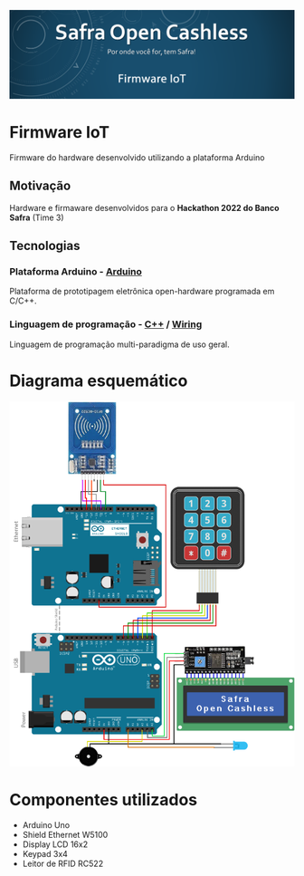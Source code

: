 ![LOGO](https://github.com/Safra-Open-Cashess/firmware-iot/blob/main/assets/github-firmware-iot.png?raw=true)

# Firmware IoT
Firmware do hardware desenvolvido utilizando a plataforma Arduino

## Motivação
Hardware e firmaware desenvolvidos para o **Hackathon 2022 do Banco Safra** (Time 3)

## Tecnologias

### Plataforma Arduino - [Arduino](https://www.arduino.cc/)
Plataforma de prototipagem eletrônica open-hardware programada em C/C++.

### Linguagem de programação - [C++](https://pt.wikipedia.org/wiki/C%2B%2B) / [Wiring](https://pt.wikipedia.org/wiki/Wiring)
Linguagem de programação multi-paradigma de uso geral.

# Diagrama esquemático
![DIAGRAMA](https://github.com/Safra-Open-Cashess/firmware-iot/blob/main/assets/schematics.png?raw=true)

# Componentes utilizados
- Arduino Uno
- Shield Ethernet W5100
- Display LCD 16x2
- Keypad 3x4
- Leitor de RFID RC522